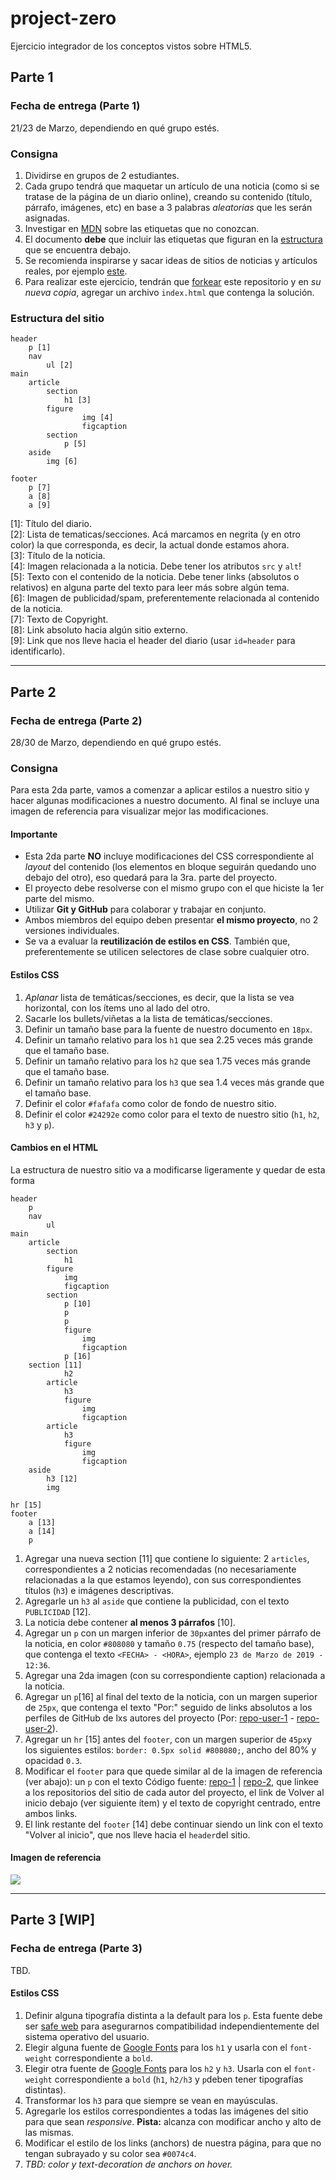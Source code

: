 # project-zero

Ejercicio integrador de los conceptos vistos sobre HTML5.

## Parte 1

### Fecha de entrega (Parte 1)

21/23 de Marzo, dependiendo en qué grupo estés.

### Consigna

1. Dividirse en grupos de 2 estudiantes. 
2. Cada grupo tendrá que maquetar un artículo de una noticia (como si se tratase de la página de un diario online), creando su contenido (título, párrafo, imágenes, etc) en base a 3 palabras *aleatorias* que les serán asignadas. 
3. Investigar en [MDN](https://developer.mozilla.org/en-US/) sobre las etiquetas que no conozcan.
4. El documento **debe** que incluir las etiquetas que figuran en la [estructura](#estructura-del-sitio) que se encuentra debajo.
5. Se recomienda inspirarse y sacar ideas de sitios de noticias y artículos reales, por ejemplo [este](https://www.lanacion.com.ar/buenos-aires/los-portenos-eligieron-luccianos-como-mejor-heladeria-nid2229133).
6. Para realizar este ejercicio, tendrán que [forkear](https://help.github.com/en/articles/fork-a-repo) este repositorio y en *su nueva copia*, agregar un archivo `index.html` que contenga la solución.

### Estructura del sitio

```
header
    p [1]
    nav
        ul [2]
main               
    article
        section
            h1 [3]
        figure
                img [4]
                figcaption
        section
            p [5]
    aside
        img [6]

footer
    p [7]
    a [8]
    a [9]
```

[1]: Título del diario.  
[2]: Lista de tematicas/secciones. Acá marcamos en negrita (y en otro color) la que corresponda, es decir, la actual donde estamos ahora.  
[3]: Título de la noticia.  
[4]: Imagen relacionada a la noticia. Debe tener los atributos `src` y `alt`!  
[5]: Texto con el contenido de la noticia. Debe tener links (absolutos o relativos) en alguna parte del texto para leer más sobre algún tema.  
[6]: Imagen de publicidad/spam, preferentemente relacionada al contenido de la noticia.  
[7]: Texto de Copyright.  
[8]: Link absoluto hacia algún sitio externo.  
[9]: Link que nos lleve hacia el header del diario (usar `id=header` para identificarlo).  

---

## Parte 2

### Fecha de entrega (Parte 2)

28/30 de Marzo, dependiendo en qué grupo estés.

### Consigna

Para esta 2da parte, vamos a comenzar a aplicar estilos a nuestro sitio y hacer algunas modificaciones a nuestro documento. Al final se incluye una imagen de referencia para visualizar mejor las modificaciones.

#### Importante

- Esta 2da parte **NO** incluye modificaciones del CSS correspondiente al *layout* del contenido (los elementos en bloque seguirán quedando uno debajo del otro), eso quedará para la 3ra. parte del proyecto.
- El proyecto debe resolverse con el mismo grupo con el que hiciste la 1er parte del mismo.
- Utilizar **Git y GitHub** para colaborar y trabajar en conjunto.
- Ambos miembros del equipo deben presentar **el mismo proyecto**, no 2 versiones individuales.
- Se va a evaluar la **reutilización de estilos en CSS**. También que, preferentemente se utilicen selectores de clase sobre cualquier otro.

#### Estilos CSS

1. *Aplanar* lista de temáticas/secciones, es decir, que la lista se vea horizontal, con los ítems uno al lado del otro.
2. Sacarle los bullets/viñetas a la lista de temáticas/secciones.
3. Definir un tamaño base para la fuente de nuestro documento en `18px`.
4. Definir un tamaño relativo para los `h1` que sea 2.25 veces más grande que el tamaño base.
5. Definir un tamaño relativo para los `h2` que sea 1.75 veces más grande que el tamaño base.
6. Definir un tamaño relativo para los `h3` que sea 1.4 veces más grande que el tamaño base.
7. Definir el color `#fafafa` como color de fondo de nuestro sitio.
8. Definir el color `#24292e` como color para el texto de nuestro sitio (`h1`, `h2`, `h3` y `p`).

#### Cambios en el HTML

La estructura de nuestro sitio va a modificarse ligeramente y quedar de esta forma

```
header
    p
    nav
        ul
main               
    article
        section
            h1
        figure
            img
            figcaption
        section
            p [10]
            p
            p
            figure
                img
                figcaption
            p [16]
    section [11]
            h2
        article
            h3
            figure
                img
                figcaption
        article
            h3
            figure
                img
                figcaption
    aside
        h3 [12]
        img

hr [15]
footer
    a [13]
    a [14]
    p
```

1. Agregar una nueva section [11] que contiene lo siguiente: 2 `articles`, correspondientes a 2 noticias recomendadas (no necesariamente relacionadas a la que estamos leyendo), con sus correspondientes títulos (`h3`) e imágenes descriptivas.
2. Agregarle un `h3` al `aside` que contiene la publicidad, con el texto `PUBLICIDAD` [12].
3. La noticia debe contener **al menos 3 párrafos** [10].
4. Agregar un `p` con un margen inferior de `30px`antes del primer párrafo de la noticia, en color `#808080` y tamaño `0.75` (respecto del tamaño base), que contenga el texto `<FECHA> - <HORA>`, ejemplo `23 de Marzo de 2019 - 12:36`.
5. Agregar una 2da imagen (con su correspondiente caption) relacionada a la noticia.
6. Agregar un `p`[16] al final del texto de la noticia, con un margen superior de `25px`, que contenga el texto "Por:" seguido de links absolutos a los perfiles de GitHub de lxs autores del proyecto (Por: [repo-user-1](#) - [repo-user-2](#)).
7. Agregar un `hr` [15] antes del `footer`, con un margen superior de `45px`y los siguientes estilos: `border: 0.5px solid #808080;`, ancho del 80% y opacidad `0.3`. 
8. Modificar el `footer` para que quede similar al de la imagen de referencia (ver abajo): un `p` con el texto Código fuente: [repo-1](#) | [repo-2](#), que linkee a los repositorios del sitio de cada autor del proyecto, el link de Volver al inicio debajo (ver siguiente ítem) y el texto de copyright centrado, entre ambos links.
9. El link restante del `footer` [14] debe continuar siendo un link con el texto "Volver al inicio", que nos lleve hacia el `header`del sitio.

#### Imagen de referencia

![](https://i.imgur.com/f5OIzcq.jpg)

---

## Parte 3 [WIP]

### Fecha de entrega (Parte 3)

TBD.

#### Estilos CSS

1. Definir alguna tipografía distinta a la default para los `p`. Esta fuente debe ser [safe web](http://web.mit.edu/jmorzins/www/fonts.html) para asegurarnos compatibilidad independientemente del sistema operativo del usuario.
2. Elegir alguna fuente de [Google Fonts](http://fonts.google.com) para los `h1` y usarla con el `font-weight` correspondiente a `bold`.
3. Elegir otra fuente de [Google Fonts](http://fonts.google.com) para los `h2` y `h3`. Usarla con el `font-weight` correspondiente a `bold` (`h1`, `h2/h3` y `p`deben tener tipografías distintas).
4. Transformar los `h3` para que siempre se vean en mayúsculas.
5. Agregarle los estilos correspondientes a todas las imágenes del sitio para que sean *responsive*. **Pista:** alcanza con modificar ancho y alto de las mismas.
6. Modificar el estilo de los links (anchors) de nuestra página, para que no tengan subrayado y su color sea `#0074c4`.
7. *TBD: color y text-decoration de anchors on hover.*
